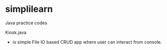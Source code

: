 # simplilearn
Java practice codes

Kiosk.java
- is simple File IO based CRUD app where user can interact from console.

